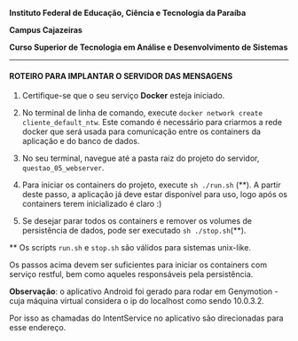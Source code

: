 **Instituto Federal de Educação, Ciência e Tecnologia da Paraíba**

**Campus Cajazeiras**

**Curso Superior de Tecnologia em Análise e Desenvolvimento de Sistemas**


<hr/>


#### ROTEIRO PARA IMPLANTAR O SERVIDOR DAS MENSAGENS


1. Certifique-se que o seu serviço **Docker** esteja iniciado.

2. No terminal de linha de comando, execute `docker network create cliente_default_ntw`. Este comando é necessário para criarmos a rede docker que será usada para comunicação entre os containers da aplicação e do banco de dados.

3. No seu terminal, navegue até a pasta raiz do projeto do servidor, `questao_05_webserver`.

4. Para iniciar os containers do projeto, execute `sh ./run.sh` (\*\*). A partir deste passo, a aplicação já deve estar disponível para uso, logo após os containers terem inicializado é claro :)

5. Se desejar parar todos os containers e remover os volumes de persistência de dados, pode ser executado `sh ./stop.sh`(\*\*).

  \*\* Os scripts `run.sh` e `stop.sh` são válidos para sistemas unix-like.

  Os passos acima devem ser suficientes para iniciar os containers com serviço restful, bem como aqueles responsáveis pela persistência.



**Observação**: o aplicativo Android foi gerado para rodar em Genymotion - cuja máquina virtual considera o ip do localhost como sendo 10.0.3.2.

Por isso as chamadas do IntentService no aplicativo são direcionadas para esse endereço.
